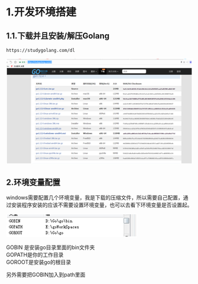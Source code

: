 # 1.开发环境搭建

## 1.1.下载并且安装/解压Golang

```
https://studygolang.com/dl
```

![](/static/image/1599027458.jpg)

## 2.环境变量配置

windows需要配置几个环境变量，我是下载的压缩文件，所以需要自己配置，通过安装程序安装的应该不需要设置环境变量，也可以去看下环境变量是否设置起。

  
![](/static/image/1599027545.jpg)

GOBIN 是安装go目录里面的bin文件夹  
GOPATH是你的工作目录  
GOROOT是安装go的根目录

另外需要把GOBIN加入到path里面

